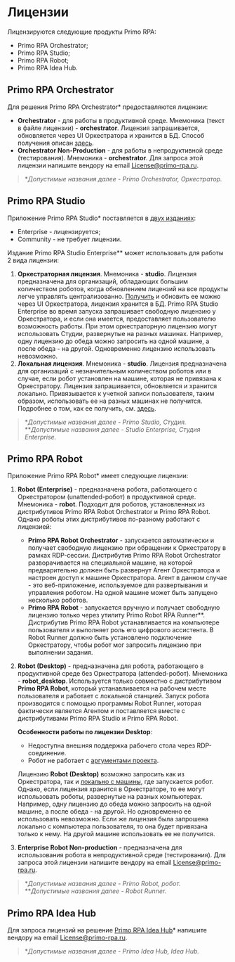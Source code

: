  # Лицензии

Лицензируются следующие продукты Primo RPA:
* Primo RPA Orchestrator;
* Primo RPA Studio;
* Primo RPA Robot;
* Primo RPA Idea Hub.

## Primo RPA Orchestrator

Для решения Primo RPA Orchestrator\* предоставляются лицензии:
* **Orchestrator** - для работы в продуктивной среде. Мнемоника (текст в файле лицензии) - **orchestrator**. Лицензия запрашивается, обновляется через UI Оркестратора и хранится в БД. Способ получения описан [здесь](https://docs.primo-rpa.ru/primo-rpa/orchestrator/settings/licensing/new-license).
* **Orchestrator Non-Production** - для работы в непродуктивной среде (тестирования). Мнемоника - **orchestrator**. Для запроса этой лицензии напишите вендору на email License@primo-rpa.ru.

> \**Допустимые названия далее - Primo Orchestrator, Оркестратор.*

## Primo RPA Studio

Приложение Primo RPA Studio\* поставляется в [двух изданиях](https://docs.primo-rpa.ru/primo-rpa/primo-studio/editions):
* Enterprise - лицензируется;
* Community - не требует лицензии.

Издание Primo RPA Studio Enterprise\*\* может использовать для работы 2 вида лицензии:

1. **Оркестраторная лицензия**. Мнемоника - **studio**. Лицензия предназначена для организаций, обладающих большим количеством роботов, когда обновлением лицензий на все продукты легче управлять централизованно. [Получить](https://docs.primo-rpa.ru/primo-rpa/orchestrator/settings/licensing/new-license) и обновить ее можно через UI Оркестратора, лицензия хранится в БД. Primo RPA Studio Enterprise во время запуска запрашивает свободную лицензию у Оркестратора, и если она имеется, предоставляет пользователю возможность работы. При этом оркестраторную лицензию могут использовать Студии, развернутые на разных машинах. Например, одну лицензию до обеда можно запросить на одной машине, а после обеда - на другой. Одновременно лицензию использовать невозможно. 
2. **Локальная лицензия**. Мнемоника - **studio**. Лицензия предназначена для организаций с незначительным количеством роботов или в случае, если робот установлен на машине, которая не привязана к Оркестратору. Лицензия запрашивается, обновляется и хранится локально. Привязывается к учетной записи пользователя, таким образом, использовать ее на разных машинах не получится. Подробнее о том, как ее получить, см. [здесь](https://docs.primo-rpa.ru/primo-rpa/primo-studio/enterprise#lokalnaya-licenziya).

> \**Допустимые названия далее - Primo Studio, Студия.*\
> \*\**Допустимые названия далее - Studio Enterprise, Студия Enterprise.*

## Primo RPA Robot

Приложение Primo RPA Robot\* имеет следующие лицензии:

1. **Robot (Enterprise)** - предназначена робота, работающего с Оркестратором (unattended-робот) в продуктивной среде.  Мнемоника - **robot**. Подходит для роботов, установленных из дистрибутивов Primo RPA Robot Orchestrator и Primo RPA Robot. Однако роботы этих дистрибутивов по-разному работают с лицензией:

   * **Primo RPA Robot Orchestrator** - запускается автоматически и получает свободную лицензию при обращении к Оркестратору в рамках RDP-сессии. Дистрибутив Primo RPA Robot Orchestrator разворачивается на специальной машине, на которой предварительно должен быть развернут Агент Оркестратора и настроен доступ к машине Оркестратора. Агент в данном случае - это веб-приложение, используемое для развертывания и управления роботом. На одной машине может быть запущено несколько роботов.
   * **Primo RPA Robot** - запускается вручную и получает свободную лицензию только через утилиту Primo Robot RPA Runner\*\*. Дистрибутив Primo RPA Robot устанавливается на компьютере пользователя и выполняет роль его цифрового ассистента. В Robot Runner должно быть установлено подключение Оркестратору, чтобы робот мог запросить лицензию при выполнении задания.

1. **Robot (Desktop)** - предназначена для робота, работающего в продуктивной среде без Оркестратора (attended-робот). Мнемоника - **robot_desktop**. Используется только совместно с дистрибутивом **Primo RPA Robot**, который устанавливается на рабочем месте пользователя и работает с локальной станцией. Запуск робота производится с помощью программы Robot Runner, которая фактически является Агентом и поставляется вместе с дистрибутивами Primo RPA Studio и Primo RPA Robot.

    **Особенности работы по лицензии Desktop**:
    *  Недоступна внешняя поддержка рабочего стола через RDP-соединение.
    *  Робот не работает с [аргументами проекта](https://docs.primo-rpa.ru/primo-rpa/orchestrator/basics/tasks/orch-args). 

   Лицензию **Robot (Desktop)** возможно запросить как из Оркестратора, так и [локально с машины](https://docs.primo-rpa.ru/primo-rpa/primo-robot/registration-desktop), где запускается робот. Однако, если лицензия хранится в Оркестраторе, то ее могут использовать роботы, развернутые на разных компьютерах. Например, одну лицензию до обеда можно запросить на одной машине, а после обеда - на другой. Но одновременно ее использовать невозможно. Если же лицензия была запрошена локально с компьютера пользователя, то она будет привязана только к нему. На другой машине использовать ее не получится.

1. **Enterprise Robot Non-production** - предназначена для использования робота в непродуктивной среде (тестирования). Для запроса этой лицензии напишите вендору на email License@primo-rpa.ru.

> \**Допустимые названия далее - Primo Robot, робот.*\
> \*\**Допустимые названия далее - Robot Runner.*

## Primo RPA Idea Hub

Для запроса лицензий на решение [Primo RPA Idea Hub](https://docs.primo-rpa.ru/primo-rpa/idea-hub/readme-installation)\* напишите вендору на email License@primo-rpa.ru.

> \**Допустимые названия далее - Primo Idea Hub, Idea Hub.*
